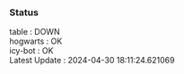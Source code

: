 ### Status


table : DOWN  
hogwarts : OK  
icy-bot : OK  
Latest Update : 2024-04-30 18:11:24.621069
